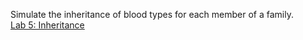 Simulate the inheritance of blood types for each member of a family.<br >
[Lab 5: Inheritance](https://cs50.harvard.edu/x/2021/labs/5/#:~:text=Simulate%20the%20inheritance%20of%20blood%20types%20for%20each%20member%20of%20a%20family.)

